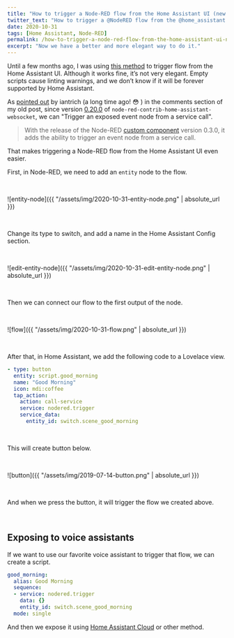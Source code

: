 ```yaml
---
title: "How to trigger a Node-RED flow from the Home Assistant UI (new version)"
twitter_text: "How to trigger a @NodeRED flow from the @home_assistant UI (new version)"
date: 2020-10-31
tags: [Home Assistant, Node-RED]
permalink: /how-to-trigger-a-node-red-flow-from-the-home-assistant-ui-new-version/
excerpt: "Now we have a better and more elegant way to do it."
---
```

<!-- markdownlint-disable html -->
Until a few months ago, I was using [this method](https://bonani.tech/how-to-trigger-a-node-red-flow-from-the-home-assistant-ui/) to trigger flow from the Home Assistant UI. Although it works fine, it’s not very elegant. Empty scripts cause linting warnings, and we don’t know if it will be forever supported by Home Assistant.

As [pointed out](https://bonani.tech/how-to-trigger-a-node-red-flow-from-the-home-assistant-ui/#comment-4794636679) by iantrich (a long time ago! 😳 ) in the comments section of my old post, since version [0.20.0](https://github.com/zachowj/node-red-contrib-home-assistant-websocket/releases/tag/v0.20.0) of `node-red-contrib-home-assistant-websocket`, we can "Trigger an exposed event node from a service call".

> With the release of the Node-RED [custom component](https://github.com/zachowj/hass-node-red) version 0.3.0, it adds the ability to trigger an event node from a service call.

That makes triggering a Node-RED flow from the Home Assistant UI even easier.

First, in Node-RED, we need to add an `entity` node to the flow.

<br />

![entity-node]({{ "/assets/img/2020-10-31-entity-node.png" | absolute_url }})

<br />

Change its type to switch, and add a name in the Home Assistant Config section.

<br />

![edit-entity-node]({{ "/assets/img/2020-10-31-edit-entity-node.png" | absolute_url }})

<br />

Then we can connect our flow to the first output of the node.

<br />

![flow]({{ "/assets/img/2020-10-31-flow.png" | absolute_url }})

<br />

After that, in Home Assistant, we add the following code to a Lovelace view.

```yaml
- type: button
  entity: script.good_morning
  name: "Good Morning"
  icon: mdi:coffee
  tap_action:
    action: call-service
    service: nodered.trigger
    service_data:
      entity_id: switch.scene_good_morning
```

<br />

This will create button below.

<br />

![button]({{ "/assets/img/2019-07-14-button.png" | absolute_url }})

<br />

And when we press the button, it will trigger the flow we created above.

<br />

## Exposing to voice assistants

If we want to use our favorite voice assistant to trigger that flow, we can create a script.

```yaml
good_morning:
  alias: Good Morning
  sequence:
  - service: nodered.trigger
    data: {}
    entity_id: switch.scene_good_morning
  mode: single
```

And then we expose it using [Home Assistant Cloud](https://www.home-assistant.io/cloud/) or other method.
